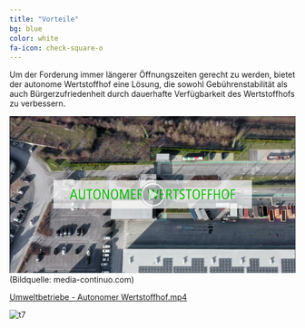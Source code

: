 ```yaml
---
title: "Vorteile"
bg: blue
color: white
fa-icon: check-square-o
---
```

<!--
#### Vorteile
-->

Um der Forderung immer längerer Öffnungszeiten gerecht zu werden, bietet der autonome Wertstoffhof eine Lösung, die sowohl Gebührenstabilität als auch Bürgerzufriedenheit durch dauerhafte Verfügbarkeit des Wertstoffhofs zu verbessern. 


[![Umweltbetriebe - Autonomer Wertstoffhof](img/20240119145212.png)](https://drive.google.com/file/d/1gevxmWaMJE0Kyz2AVImeIs8Tgq-52dWS/view)
(Bildquelle: media-continuo.com)

<!-- 
![](https://drive.google.com/open?id=1CrWcoqvrywSNuvga4D4toHOJk3RXJXGW&usp=drive_copy)


![t1](https://drive.google.com/open?id=1CrWcoqvrywSNuvga4D4toHOJk3RXJXGW&usp=drive_copy)
![t2](https://drive.google.com/open?id=1CrWcoqvrywSNuvga4D4toHOJk3RXJXGW&usp=sharing)
![t3](https://drive.google.com/file/d/1CrWcoqvrywSNuvga4D4toHOJk3RXJXGW/view?usp=sharing)
![t4](https://drive.google.com/file/d/1CrWcoqvrywSNuvga4D4toHOJk3RXJXGW/view?usp=drive_link)

![t5](https://drive.google.com/drive/folders/1V1c0SdJp5YbQSPdVSJrOXmhN5a5gPavg)
-->

[Umweltbetriebe - Autonomer Wertstoffhof.mp4](https://drive.google.com/file/d/1gevxmWaMJE0Kyz2AVImeIs8Tgq-52dWS/view?usp=sharing)

<!-- 
![t6](https://drive.google.com/file/d/1gevxmWaMJE0Kyz2AVImeIs8Tgq-52dWS/view)
-->

![t7](https://drive.google.com/file/d/1gevxmWaMJE0Kyz2AVImeIs8Tgq-52dWS/view?usp=sharing)
